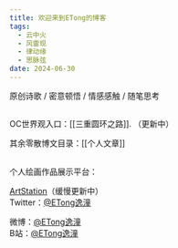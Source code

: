 ```yaml
---
title: 欢迎来到ETong的博客
tags:
  - 云中火
  - 风雷现
  - 律动缘
  - 思脉弦
date: 2024-06-30
---
```

原创诗歌 / 密意顿悟 / 情感感触 / 随笔思考

## 

OC世界观入口：[[三重圆环之路]]. （更新中）

其余零散博文目录：[[个人文章]]

## 

个人绘画作品展示平台：

[ArtStation](https://etongq.artstation.com)（缓慢更新中）  
Twitter：[@ETong逸潼](https://x.com/ETong020)  

微博：[@ETong逸潼](https://weibo.com/u/5947404836)  
B站：[@ETong逸潼](https://b23.tv/E4xLviw)  



